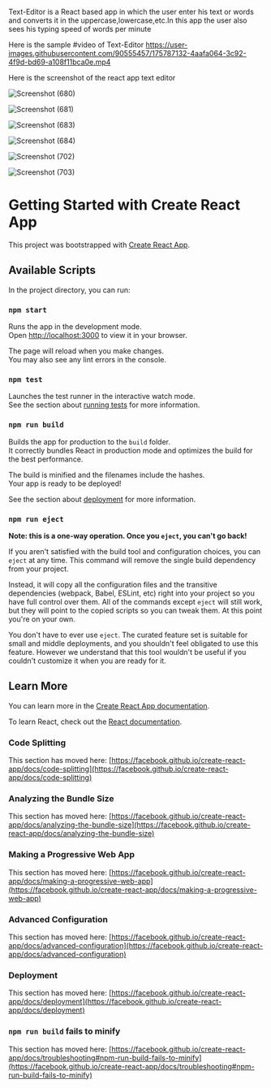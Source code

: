 Text-Editor is a React based app in which the user enter his text or words and converts it in the uppercase,lowercase,etc.In this app the user also sees his typing speed of words per minute





Here is the sample #video of Text-Editor 
https://user-images.githubusercontent.com/90555457/175787132-4aafa064-3c92-4f9d-bd69-a108f11bca0e.mp4







Here is the screenshot of the react app text editor

![Screenshot (680)](https://user-images.githubusercontent.com/90555457/175787256-73c949ca-77f5-480b-9a26-23e26a8d154a.png)

![Screenshot (681)](https://user-images.githubusercontent.com/90555457/175787265-a2c64c92-164c-47a8-aec5-0a90fd04a99c.png)

![Screenshot (683)](https://user-images.githubusercontent.com/90555457/175787273-0bbc2ed9-b49c-419a-9f37-b743848a2153.png)

![Screenshot (684)](https://user-images.githubusercontent.com/90555457/175787287-57dc8827-ed1b-4023-afd6-d9b6bfa6503d.png)




![Screenshot (702)](https://user-images.githubusercontent.com/90555457/175780341-d08c0642-ba89-4510-b0dc-fb38daa7178b.png)



![Screenshot (703)](https://user-images.githubusercontent.com/90555457/175780347-4b20a2e1-df2d-4835-b874-6cf553afa994.png)

# Getting Started with Create React App

This project was bootstrapped with [Create React App](https://github.com/facebook/create-react-app).

## Available Scripts

In the project directory, you can run:

### `npm start`

Runs the app in the development mode.\
Open [http://localhost:3000](http://localhost:3000) to view it in your browser.

The page will reload when you make changes.\
You may also see any lint errors in the console.

### `npm test`

Launches the test runner in the interactive watch mode.\
See the section about [running tests](https://facebook.github.io/create-react-app/docs/running-tests) for more information.

### `npm run build`

Builds the app for production to the `build` folder.\
It correctly bundles React in production mode and optimizes the build for the best performance.

The build is minified and the filenames include the hashes.\
Your app is ready to be deployed!

See the section about [deployment](https://facebook.github.io/create-react-app/docs/deployment) for more information.

### `npm run eject`

**Note: this is a one-way operation. Once you `eject`, you can't go back!**

If you aren't satisfied with the build tool and configuration choices, you can `eject` at any time. This command will remove the single build dependency from your project.

Instead, it will copy all the configuration files and the transitive dependencies (webpack, Babel, ESLint, etc) right into your project so you have full control over them. All of the commands except `eject` will still work, but they will point to the copied scripts so you can tweak them. At this point you're on your own.

You don't have to ever use `eject`. The curated feature set is suitable for small and middle deployments, and you shouldn't feel obligated to use this feature. However we understand that this tool wouldn't be useful if you couldn't customize it when you are ready for it.

## Learn More

You can learn more in the [Create React App documentation](https://facebook.github.io/create-react-app/docs/getting-started).

To learn React, check out the [React documentation](https://reactjs.org/).

### Code Splitting

This section has moved here: [https://facebook.github.io/create-react-app/docs/code-splitting](https://facebook.github.io/create-react-app/docs/code-splitting)

### Analyzing the Bundle Size

This section has moved here: [https://facebook.github.io/create-react-app/docs/analyzing-the-bundle-size](https://facebook.github.io/create-react-app/docs/analyzing-the-bundle-size)

### Making a Progressive Web App

This section has moved here: [https://facebook.github.io/create-react-app/docs/making-a-progressive-web-app](https://facebook.github.io/create-react-app/docs/making-a-progressive-web-app)

### Advanced Configuration

This section has moved here: [https://facebook.github.io/create-react-app/docs/advanced-configuration](https://facebook.github.io/create-react-app/docs/advanced-configuration)

### Deployment

This section has moved here: [https://facebook.github.io/create-react-app/docs/deployment](https://facebook.github.io/create-react-app/docs/deployment)

### `npm run build` fails to minify

This section has moved here: [https://facebook.github.io/create-react-app/docs/troubleshooting#npm-run-build-fails-to-minify](https://facebook.github.io/create-react-app/docs/troubleshooting#npm-run-build-fails-to-minify)
